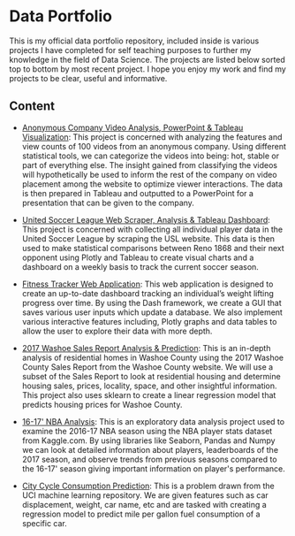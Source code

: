 # Data Portfolio
This is my official data portfolio repository, included inside is various projects I have completed for self teaching purposes to further my knowledge in the field of Data Science. The projects are listed below sorted top to bottom by most recent project. I hope you enjoy my work and find my projects to be clear, useful and informative.

## Content
- [Anonymous Company Video Analysis, PowerPoint & Tableau Visualization](https://github.com/justingill/Resume-Portfolio/tree/master/Anonymous%20Company%20Video%20Project): This project is concerned with analyzing the features and view counts of 100 videos from an anonymous company. Using different statistical tools, we can categorize the videos into being: hot, stable or part of everything else. The insight gained from classifying the videos will hypothetically be used to inform the rest of the company on video placement among the website to optimize viewer interactions. The data is then prepared in Tableau and outputted to a PowerPoint for a presentation that can be given to the company.

- [United Soccer League Web Scraper, Analysis & Tableau Dashboard](https://github.com/justingill/Data-Portfolio/blob/master/USL%20Scraper%20Project): This project is concerned with collecting all individual player data in the United Soccer League by scraping the USL website. This data is then used to make statistical comparisons between Reno 1868 and their next opponent using Plotly and Tableau to create visual charts and a dashboard on a weekly basis to track the current soccer season.

- [Fitness Tracker Web Application](https://github.com/justingill/Resume-Portfolio/blob/master/Fitness%20Web%20Application%20Project): This web application is designed to create an up-to-date dashboard tracking an individual’s weight lifting progress over time. By using the Dash framework, we create a GUI that saves various user inputs which update a database. We also implement various interactive features including, Plotly graphs and data tables to allow the user to explore their data with more depth.

- [2017 Washoe Sales Report Analysis & Prediction](https://github.com/justingill/Data-Portfolio/blob/master/Washoe%20Sales%20Report%20Project): This is an in-depth analysis of residential homes in Washoe County using the 2017 Washoe County Sales Report from the Washoe County website. We will use a subset of the Sales Report to look at residential housing and determine housing sales, prices, locality, space, and other insightful information. This project also uses sklearn to create a linear regression model that predicts housing prices for Washoe County.

- [16-17' NBA Analysis](https://github.com/justingill/Data-Portfolio/blob/master/NBA%20Analysis%20Project): This is an exploratory data analysis project used to examine the 2016-17 NBA season using the NBA player stats dataset from Kaggle.com. By using libraries like Seaborn, Pandas and Numpy we can look at detailed information about players, leaderboards of the 2017 season, and observe trends from previous seasons compared to the 16-17' season giving important information on player's performance.

- [City Cycle Consumption Prediction](https://github.com/justingill/Data-Portfolio/blob/master/City%20Cycle%20Consumption%20Project): This is a problem drawn from the UCI machine learning repository. We are given features such as car displacement, weight, car name, etc and are tasked with creating a regression model to predict mile per gallon fuel consumption of a specific car. 
